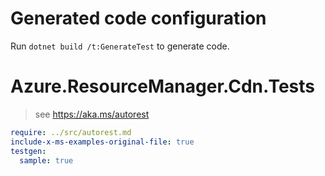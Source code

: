 # Generated code configuration

Run `dotnet build /t:GenerateTest` to generate code.

# Azure.ResourceManager.Cdn.Tests

> see https://aka.ms/autorest
``` yaml
require: ../src/autorest.md
include-x-ms-examples-original-file: true
testgen:
  sample: true
```